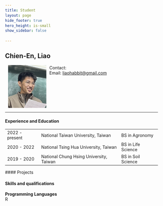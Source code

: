 ```yaml
---
title: Student
layout: page
hide_footer: true
hero_height: is-small
show_sidebar: false

---
```


## Chien-En, Liao 

<img src="/img/chien_en_liao.jpeg" align="left" hspace="10" width="25%">

Contact:<br>
Email:<i class="fas fa-at"></i> [liaohabbit@gmail.com](mailto:liaohabbit@gmail.com)  

<!--
<i class="fab fa-github"></i> [Github]()  
<i class="fab fa-linkedin"></i> [LinkedIn]()
<i class="fab fa-google"></i> [Google Scholar]()  
-->

<br clear="all">
<hr class="solid">

#### Experience and Education
<table>
  <tbody>
    <tr>
      <td> 2022 - present </td>
      <td> National Taiwan University, Taiwan </td>
      <td> BS in Agronomy</td>
    </tr>
     <tr>
      <td> 2020 - 2022 </td>
      <td> National Tsing Hua University, Taiwan </td>
      <td> BS in Life Science </td>
    </tr>
     <tr>
      <td> 2019 - 2020 </td>
      <td> National Chung Hsing University, Taiwan </td>
      <td> BS in Soil Science </td>
    </tr>
  </tbody>
</table>
#### Projects

#### Skills and qualifications

**Programming Languages** <br>
R
